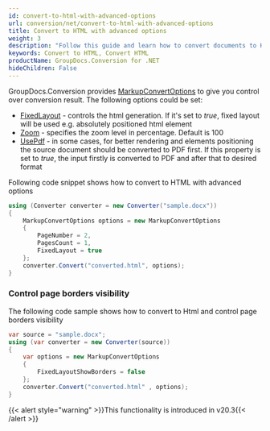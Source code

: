 ```yaml
---
id: convert-to-html-with-advanced-options
url: conversion/net/convert-to-html-with-advanced-options
title: Convert to HTML with advanced options
weight: 3
description: "Follow this guide and learn how to convert documents to HTML format with fixed layout, zoom and other customizations using GroupDocs.Conversion for .NET."
keywords: Convert to HTML, Convert HTML
productName: GroupDocs.Conversion for .NET
hideChildren: False
---
```

GroupDocs.Conversion provides [MarkupConvertOptions](https://apireference.groupdocs.com/net/conversion/groupdocs.conversion.options.convert/markupconvertoptions) to give you control over conversion result. The following options could be set:

*   [FixedLayout](https://apireference.groupdocs.com/net/conversion/groupdocs.conversion.options.convert/markupconvertoptions/properties/fixedlayout) - controls the html generation. If it's set to *true*, fixed layout will be used e.g. absolutely positioned html element
*   [Zoom](https://apireference.groupdocs.com/net/conversion/groupdocs.conversion.options.convert/markupconvertoptions/properties/zoom) - specifies the zoom level in percentage. Default is 100  
*   [UsePdf](https://apireference.groupdocs.com/net/conversion/groupdocs.conversion.options.convert/markupconvertoptions/properties/usepdf) - in some cases, for better rendering and elements positioning the source document should be converted to PDF first. If this property is set to *true*, the input firstly is converted to PDF and after that to desired format

Following code snippet shows how to convert to HTML with advanced options

```csharp
using (Converter converter = new Converter("sample.docx"))
{
    MarkupConvertOptions options = new MarkupConvertOptions
    {
        PageNumber = 2,
        PagesCount = 1,
        FixedLayout = true
    };
    converter.Convert("converted.html", options);
}
```

### Control page borders visibility

The following code sample shows how to convert to Html and control page borders visibility

```csharp
var source = "sample.docx";
using (var converter = new Converter(source))
{
    var options = new MarkupConvertOptions
    {
        FixedLayoutShowBorders = false
    };
    converter.Convert("converted.html" , options);
}
```

{{< alert style="warning" >}}This functionality is introduced in v20.3{{< /alert >}}
